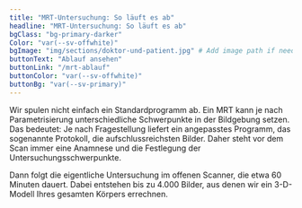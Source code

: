 ```yaml
---
title: "MRT-Untersuchung: So läuft es ab"
headline: "MRT-Untersuchung: So läuft es ab"
bgClass: "bg-primary-darker"
Color: "var(--sv-offwhite)"
bgImage: "img/sections/doktor-und-patient.jpg" # Add image path if needed
buttonText: "Ablauf ansehen"
buttonLink: "/mrt-ablauf"
buttonColor: "var(--sv-offwhite)"
buttonBg: "var(--sv-primary)"
---
```


Wir spulen nicht einfach ein Standardprogramm ab. Ein MRT kann je nach Parametrisierung unterschiedliche Schwerpunkte in der Bildgebung setzen. Das bedeutet: Je nach Fragestellung liefert ein angepasstes Programm, das sogenannte Protokoll, die aufschlussreichsten Bilder. Daher steht vor dem Scan immer eine Anamnese und die Festlegung der Untersuchungsschwerpunkte.

Dann folgt die eigentliche Untersuchung im offenen Scanner, die etwa 60 Minuten dauert. Dabei entstehen bis zu 4.000 Bilder, aus denen wir ein 3-D-Modell Ihres gesamten Körpers errechnen.


